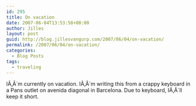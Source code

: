 ```yaml
---
id: 295
title: On vacation
date: 2007-06-04T13:53:58+00:00
author: Jilles
layout: post
guid: http://blog.jillesvangurp.com/2007/06/04/on-vacation/
permalink: /2007/06/04/on-vacation/
categories:
  - Blog Posts
tags:
  - traveling
---
```

IÃ‚Â´m currently on vacation. IÃ‚Â´m writing this from a crappy keyboard in a Pans outlet on avenida diagonal in Barcelona. Due to keyboard, IÃ‚Â´ll keep it short.